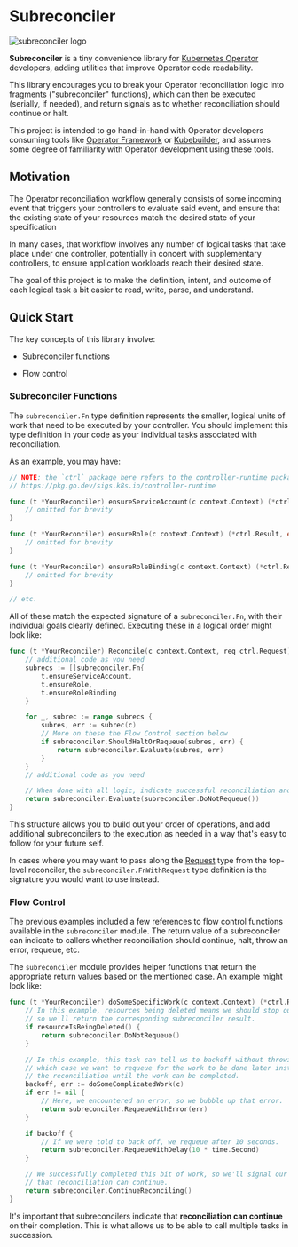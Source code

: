 # Subreconciler

![subreconciler logo](assets/subreconciler.png)

**Subreconciler** is a tiny convenience library for [Kubernetes
Operator](https://kubernetes.io/docs/concepts/extend-kubernetes/operator/)
developers, adding utilities that improve Operator code readability.

This library encourages you to break your Operator reconciliation logic into
fragments ("subreconciler" functions), which can then be executed (serially, if
needed), and return signals as to whether reconciliation should continue or
halt.

This project is intended to go hand-in-hand with Operator developers consuming
tools like [Operator Framework](https://operatorframework.io/) or
[Kubebuilder](https://github.com/kubernetes-sigs/kubebuilder), and assumes some
degree of familiarity with Operator development using these tools.

## Motivation

The Operator reconciliation workflow generally consists of some incoming event
that triggers your controllers to evaluate said event, and ensure that the
existing state of your resources match the desired state of your specification

In many cases, that workflow involves any number of logical tasks that take
place under one controller, potentially in concert with supplementary
controllers, to ensure application workloads reach their desired state.

The goal of this project is to make the definition, intent, and outcome of each
logical task a bit easier to read, write, parse, and understand.

## Quick Start

The key concepts of this library involve:

- Subreconciler functions

- Flow control

### Subreconciler Functions

The `subreconciler.Fn` type definition represents the smaller, logical units of
work that need to be executed by your controller. You should implement this type
definition in your code as your individual tasks associated with reconciliation.

As an example, you may have:

```Go
// NOTE: the `ctrl` package here refers to the controller-runtime package:
// https://pkg.go.dev/sigs.k8s.io/controller-runtime

func (t *YourReconciler) ensureServiceAccount(c context.Context) (*ctrl.Result, error){
    // omitted for brevity
}

func (t *YourReconciler) ensureRole(c context.Context) (*ctrl.Result, error){
    // omitted for brevity
}

func (t *YourReconciler) ensureRoleBinding(c context.Context) (*ctrl.Result, error){
    // omitted for brevity
}

// etc.
```

All of these match the expected signature of a `subreconciler.Fn`, with their individual goals clearly
defined. Executing these in a logical order might look like:

```Go
func (t *YourReconciler) Reconcile(c context.Context, req ctrl.Request) (ctrl.Result, error){
    // additional code as you need
    subrecs := []subreconciler.Fn{
        t.ensureServiceAccount,
        t.ensureRole,
        t.ensureRoleBinding
    }

    for _, subrec := range subrecs {
        subres, err := subrec(c)
        // More on these the Flow Control section below
        if subreconciler.ShouldHaltOrRequeue(subres, err) {
            return subreconciler.Evaluate(subres, err)
        }
    }
    // additional code as you need

    // When done with all logic, indicate successful reconciliation and do not requeue.
    return subreconciler.Evaluate(subreconciler.DoNotRequeue())
}
```

This structure allows you to build out your order of operations, and add
additional subreconcilers to the execution as needed in a way that's easy to
follow for your future self.

In cases where you may want to pass along the
[Request](https://pkg.go.dev/sigs.k8s.io/controller-runtime#Request) type from
the top-level reconciler, the `subreconciler.FnWithRequest` type definition is
the signature you would want to use instead.

### Flow Control

The previous examples included a few references to flow control functions
available in the `subreconciler` module. The return value of a subreconciler can
indicate to callers whether reconciliation should continue, halt, throw an
error, requeue, etc.

The `subreconciler` module provides helper functions that return the appropriate
return values based on the mentioned case. An example might look like:

```Go
func (t *YourReconciler) doSomeSpecificWork(c context.Context) (*ctrl.Result, error) {
    // In this example, resources being deleted means we should stop our work
    // so we'll return the corresponding subreconciler result.
    if resourceIsBeingDeleted() {
        return subreconciler.DoNotRequeue()
    }

    // In this example, this task can tell us to backoff without throwing an error, in 
    // which case we want to requeue for the work to be done later instead of spamming
    // the reconciliation until the work can be completed.
    backoff, err := doSomeComplicatedWork(c)
    if err != nil {
        // Here, we encountered an error, so we bubble up that error.
        return subreconciler.RequeueWithError(err)
    }

    if backoff {
        // If we were told to back off, we requeue after 10 seconds.
        return subreconciler.RequeueWithDelay(10 * time.Second)
    }

    // We successfully completed this bit of work, so we'll signal our success by indicating
    // that reconciliation can continue.
    return subreconciler.ContinueReconciling()
}
```

It's important that subreconcilers indicate that **reconciliation can continue**
on their completion. This is what allows us to be able to call multiple tasks in
succession.
